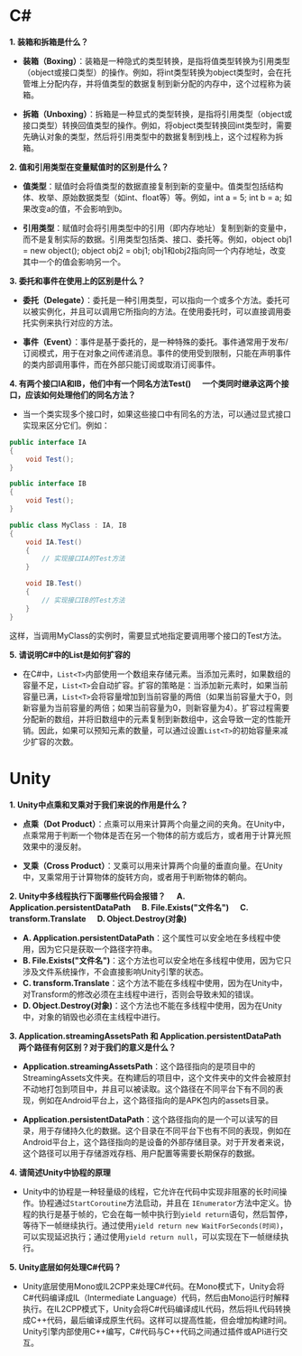 # **C#**
**1. 装箱和拆箱是什么？**
- **装箱（Boxing）**：装箱是一种隐式的类型转换，是指将值类型转换为引用类型（object或接口类型）的操作。例如，将int类型转换为object类型时，会在托管堆上分配内存，并将值类型的数据复制到新分配的内存中，这个过程称为装箱。
    
- **拆箱（Unboxing）**：拆箱是一种显式的类型转换，是指将引用类型（object或接口类型）转换回值类型的操作。例如，将object类型转换回int类型时，需要先确认对象的类型，然后将引用类型中的数据复制到栈上，这个过程称为拆箱。

**2. 值和引用类型在变量赋值时的区别是什么？**
- **值类型**：赋值时会将值类型的数据直接复制到新的变量中。值类型包括结构体、枚举、原始数据类型（如int、float等）等。例如，int a = 5; int b = a; 如果改变a的值，不会影响到b。
    
- **引用类型**：赋值时会将引用类型中的引用（即内存地址）复制到新的变量中，而不是复制实际的数据。引用类型包括类、接口、委托等。例如，object obj1 = new object(); object obj2 = obj1; obj1和obj2指向同一个内存地址，改变其中一个的值会影响另一个。

**3. 委托和事件在使用上的区别是什么？**
- **委托（Delegate）**：委托是一种引用类型，可以指向一个或多个方法。委托可以被实例化，并且可以调用它所指向的方法。在使用委托时，可以直接调用委托实例来执行对应的方法。
    
- **事件（Event）**：事件是基于委托的，是一种特殊的委托。事件通常用于发布/订阅模式，用于在对象之间传递消息。事件的使用受到限制，只能在声明事件的类内部调用事件，而在外部只能订阅或取消订阅事件。

**4. 有两个接口IA和IB，他们中有一个同名方法Test()**
    **一个类同时继承这两个接口，应该如何处理他们的同名方法？**
- 当一个类实现多个接口时，如果这些接口中有同名的方法，可以通过显式接口实现来区分它们。例如：
```csharp
public interface IA
{
    void Test();
}

public interface IB
{
    void Test();
}

public class MyClass : IA, IB
{
    void IA.Test()
    {
        // 实现接口IA的Test方法
    }

    void IB.Test()
    {
        // 实现接口IB的Test方法
    }
}
```
这样，当调用MyClass的实例时，需要显式地指定要调用哪个接口的Test方法。

**5. 请说明C#中的List是如何扩容的**
- 在C#中，`List<T>`内部使用一个数组来存储元素。当添加元素时，如果数组的容量不足，`List<T>`会自动扩容。扩容的策略是：当添加新元素时，如果当前容量已满，`List<T>`会将容量增加到当前容量的两倍（如果当前容量大于0，则新容量为当前容量的两倍；如果当前容量为0，则新容量为4）。扩容过程需要分配新的数组，并将旧数组中的元素复制到新数组中，这会导致一定的性能开销。因此，如果可以预知元素的数量，可以通过设置`List<T>`的初始容量来减少扩容的次数。

# **Unity**
**1. Unity中点乘和叉乘对于我们来说的作用是什么？**
- **点乘（Dot Product）**：点乘可以用来计算两个向量之间的夹角。在Unity中，点乘常用于判断一个物体是否在另一个物体的前方或后方，或者用于计算光照效果中的漫反射。
    
- **叉乘（Cross Product）**：叉乘可以用来计算两个向量的垂直向量。在Unity中，叉乘常用于计算物体的旋转方向，或者用于判断物体的朝向。

**2. Unity中多线程执行下面哪些代码会报错？**
    **A. Application.persistentDataPath**
    **B. File.Exists("文件名")**
    **C. transform.Translate**
    **D. Object.Destroy(对象)**
    
- **A. Application.persistentDataPath**：这个属性可以安全地在多线程中使用，因为它只是获取一个路径字符串。
- **B. File.Exists("文件名")**：这个方法也可以安全地在多线程中使用，因为它只涉及文件系统操作，不会直接影响Unity引擎的状态。
- **C. transform.Translate**：这个方法不能在多线程中使用，因为在Unity中，对Transform的修改必须在主线程中进行，否则会导致未知的错误。
- **D. Object.Destroy(对象)**：这个方法也不能在多线程中使用，因为在Unity中，对象的销毁也必须在主线程中进行。

**3. Application.streamingAssetsPath 和 Application.persistentDataPath**
    **两个路径有何区别？对于我们的意义是什么？**

- **Application.streamingAssetsPath**：这个路径指向的是项目中的StreamingAssets文件夹。在构建后的项目中，这个文件夹中的文件会被原封不动地打包到项目中，并且可以被读取。这个路径在不同平台下有不同的表现，例如在Android平台上，这个路径指向的是APK包内的assets目录。
    
- **Application.persistentDataPath**：这个路径指向的是一个可以读写的目录，用于存储持久化的数据。这个目录在不同平台下也有不同的表现，例如在Android平台上，这个路径指向的是设备的外部存储目录。对于开发者来说，这个路径可以用于存储游戏存档、用户配置等需要长期保存的数据。

**4. 请简述Unity中协程的原理**
- Unity中的协程是一种轻量级的线程，它允许在代码中实现非阻塞的长时间操作。协程通过`StartCoroutine`方法启动，并且在 `IEnumerator`方法中定义。协程的执行是基于帧的，它会在每一帧中执行到`yield return`语句，然后暂停，等待下一帧继续执行。通过使用`yield return new WaitForSeconds(时间)`，可以实现延迟执行；通过使用`yield return null`，可以实现在下一帧继续执行。

**5. Unity底层如何处理C#代码？**
- Unity底层使用Mono或IL2CPP来处理C#代码。在Mono模式下，Unity会将C#代码编译成IL（Intermediate Language）代码，然后由Mono运行时解释执行。在IL2CPP模式下，Unity会将C#代码编译成IL代码，然后将IL代码转换成C++代码，最后编译成原生代码。这样可以提高性能，但会增加构建时间。Unity引擎内部使用C++编写，C#代码与C++代码之间通过插件或API进行交互。